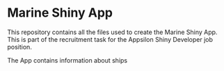 # Marine Shiny App

This repository contains all the files used to create the Marine Shiny App. This is part of the recruitment task for the Appsilon Shiny Developer job position.

The App contains information about ships 
